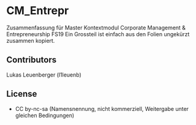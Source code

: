 # CM_Entrepr
Zusammenfassung für Master Kontextmodul Corporate Management & Entrepreneurship FS19
Ein Grossteil ist einfach aus den Folien ungekürzt zusammen kopiert.
    
## Contributors
Lukas Leuenberger (l1leuenb)

## License
- CC by-nc-sa (Namensnennung, nicht kommerziell, Weitergabe unter gleichen Bedingungen)
